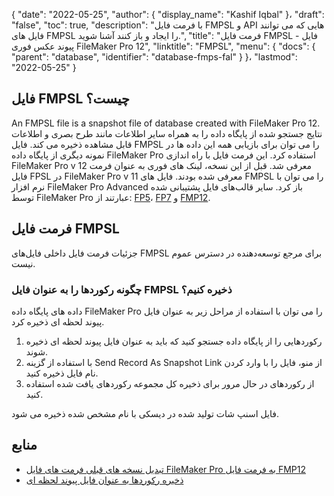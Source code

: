 {
  "date": "2022-05-25",
  "author": {
    "display_name": "Kashif Iqbal"
}،
  "draft": "false",
  "toc": true,
  "description": "با فرمت فایل FMPSL و API هایی که می توانند فایل های FMPSL را ایجاد و باز کنند آشنا شوید.",
  "title": "فرمت فایل FMPSL - فایل پیوند عکس فوری FileMaker Pro 12",
  "linktitle": "FMPSL",
  "menu": {
    "docs": {
      "parent": "database",
      "identifier": "database-fmps-fal"
}
}،
  "lastmod": "2022-05-25"
}

## فایل FMPSL چیست؟

An FMPSL file is a snapshot file of database created with FileMaker Pro 12. نتایج جستجو شده از پایگاه داده را به همراه سایر اطلاعات مانند طرح بصری و اطلاعات قابل مشاهده ذخیره می کند. فایل FMPSL را می توان برای بازیابی همه این داده ها در نمونه دیگری از پایگاه داده FileMaker Pro استفاده کرد. این فرمت فایل با راه اندازی FileMaker Pro v 12 معرفی شد. قبل از این نسخه، لینک های فوری به عنوان فرمت فایل FPSL در FileMaker Pro v 11 معرفی شده بودند. فایل های FMPSL را می توان با نرم افزار FileMaker Pro Advanced باز کرد. سایر قالب‌های فایل پشتیبانی شده توسط FileMaker Pro عبارتند از: [FP5](/database/fp5/)، [FP7](/database/fp7/) و [FMP12](/database/fmp12/).

## فرمت فایل FMPSL

جزئیات فرمت فایل داخلی فایل‌های FMPSL برای مرجع توسعه‌دهنده در دسترس عموم نیست.

### چگونه رکوردها را به عنوان فایل FMPSL ذخیره کنیم؟

داده های پایگاه داده FileMaker Pro را می توان با استفاده از مراحل زیر به عنوان فایل پیوند لحظه ای ذخیره کرد.

 1. رکوردهایی را از پایگاه داده جستجو کنید که باید به عنوان فایل پیوند لحظه ای ذخیره شوند.
 1. با استفاده از گزینه Send Record As Snapshot Link از منو، فایل را با وارد کردن نام فایل ذخیره کنید.
 1. از رکوردهای در حال مرور برای ذخیره کل مجموعه رکوردهای یافت شده استفاده کنید.

فایل اسنپ شات تولید شده در دیسکی با نام مشخص شده ذخیره می شود.

## منابع

 * [تبدیل نسخه های قبلی فرمت های فایل FileMaker Pro به فرمت فایل FMP12](https://fmhelp.filemaker.com/help/16/fmp/en/index.html#page/FMP_Help/converting-files.html)
 * [ذخیره رکوردها به عنوان فایل پیوند لحظه ای](https://fmhelp.filemaker.com/help/12/fmp/en/html/import_export.17.5.html)


